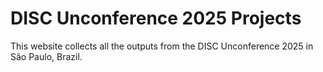 # DISC Unconference 2025 Projects

This website collects all the outputs from the DISC Unconference 2025 in São Paulo, Brazil.

```{tableofcontents}
```
